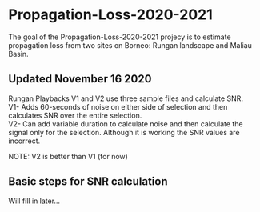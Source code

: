 
<!-- README.md is generated from README.Rmd. Please edit that file -->

# Propagation-Loss-2020-2021

The goal of the Propagation-Loss-2020-2021 projecy is to estimate
propagation loss from two sites on Borneo: Rungan landscape and Maliau
Basin.

## Updated November 16 2020

Rungan Playbacks V1 and V2 use three sample files and calculate SNR.  
V1- Adds 60-seconds of noise on either side of selection and then
calculates SNR over the entire selection.  
V2- Can add variable duration to calculate noise and then calculate the
signal only for the selection. Although it is working the SNR values are
incorrect.

NOTE: V2 is better than V1 (for now)

## Basic steps for SNR calculation

Will fill in later…
